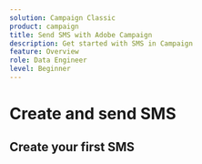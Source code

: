 ```yaml
---
solution: Campaign Classic
product: campaign
title: Send SMS with Adobe Campaign
description: Get started with SMS in Campaign
feature: Overview
role: Data Engineer
level: Beginner
---
```

# Create and send SMS

## Create your first SMS
